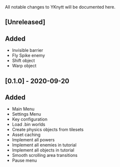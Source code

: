 All notable changes to YKnytt will be documented here.

## [Unreleased]

## Added
- Invisible barrier
- Fly Spike enemy
- Shift object
- Warp object

## [0.1.0] - 2020-09-20

## Added

- Main Menu
- Settings Menu
- Key configuration
- Load .bin worlds
- Create physics objects from tilesets
- Asset caching
- Implement all powers
- Implement all enemies in tutorial
- Implement all objects in tutorial
- Smooth scrolling area transitions
- Pause menu
